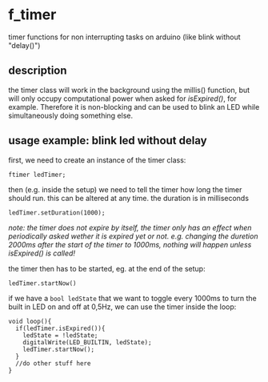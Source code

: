 # f_timer
timer functions for non interrupting tasks on arduino (like blink without "delay()")

## description
the timer class will work in the background using the millis() function, but will only occupy computational power when asked for *isExpired()*, for example. Therefore it is non-blocking and can be used to blink an LED while simultaneously doing something else.

## usage example: blink led without delay

first, we need to create an instance of the timer class:

`ftimer ledTimer;`

then (e.g. inside the setup) we need to tell the timer how long the timer should run. this can be altered at any time. the duration is in milliseconds

`ledTimer.setDuration(1000);`

*note: the timer does not expire by itself, the timer only has an effect when periodically asked wether it is expired yet or not. e.g. changing the duretion 2000ms after the start of the timer to 1000ms, nothing will happen unless isExpired() is called!*

the timer then has to be started, eg. at the end of the setup:

`ledTimer.startNow()`

if we have a `bool ledState` that we want to toggle every 1000ms to turn the built in LED on and off at 0,5Hz, we can use the timer inside the loop:
```
void loop(){
  if(ledTimer.isExpired()){
    ledState = !ledState;
    digitalWrite(LED_BUILTIN, ledState);
    ledTimer.startNow();
  }
  //do other stuff here
}
```
